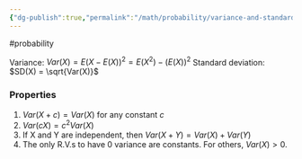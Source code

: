 ```yaml
---
{"dg-publish":true,"permalink":"/math/probability/variance-and-standard-deviation/","created":"","updated":""}
---
```


#probability 

Variance: $Var(X) = E(X - E(X))^{2} = E(X^{2}) - (E(X))^{2}$
Standard deviation: $SD(X) = \sqrt{Var(X)}$

### Properties
1. $Var(X + c) = Var(X)$ for any constant $c$
2. $Var(cX) = c^{2}Var(X)$
3. If X and Y are independent, then $Var(X + Y) = Var(X) + Var(Y)$
4. The only R.V.s to have 0 variance are constants. For others, $Var(X) > 0$.
